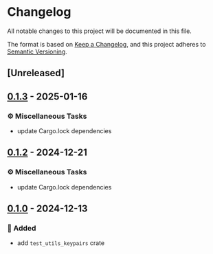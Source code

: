 # Changelog

All notable changes to this project will be documented in this file.

The format is based on [Keep a Changelog](https://keepachangelog.com/en/1.0.0/),
and this project adheres to [Semantic Versioning](https://semver.org/spec/v2.0.0.html).

## [Unreleased]

## [0.1.3](https://github.com/ifiokjr/wasm_solana/compare/test_utils_keypairs@v0.1.2...test_utils_keypairs@v0.1.3) - 2025-01-16

### <!-- 7 -->⚙️ Miscellaneous Tasks

- update Cargo.lock dependencies

## [0.1.2](https://github.com/ifiokjr/wasm_solana/compare/test_utils_keypairs@v0.1.1...test_utils_keypairs@v0.1.2) - 2024-12-21

### <!-- 7 -->⚙️ Miscellaneous Tasks

- update Cargo.lock dependencies

## [0.1.0](https://github.com/ifiokjr/wasm_solana/releases/tag/test_utils_keypairs@v0.1.0) - 2024-12-13

### <!-- 0 -->🎉 Added

- add `test_utils_keypairs` crate
